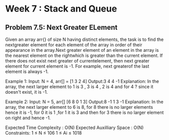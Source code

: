# Week 7 : Stack and Queue

## Problem 7.5: Next Greater ELement

Given an array arr{} of size N having distinct elements, the task is to find the nextgreater element for each element of the array in order of their appearance in the array.Next greater element of an element in the array is the nearest element on the rightwhich is greater than the current element. If there does not exist next greater of currentelement, then next greater element for current element is -1. For example, next greaterof the last element is always -1.

Example 1:
Input:
N = 4, arr[] = [1 3 2 4]
Output:3 4 4 -1
Explanation:
In the array, the next larger element to 1 is 3 , 3 is 4 , 2 is 4 and for 4 ? since it doesn't exist, it is -1.

Example 2:
Input:
N = 5, arr[] [6 8 0 1 3]
Output:8 -1 1 3 -1
Explanation:
In the array, the next larger element to 6 is 8, for 8 there is no larger elements hence it is -1, for 0 it is 1 ,for 1 it is 3 and then for 3 there is no larger element on right and hence -1.

Expected Time Complexity : O(N) Expected Auxilliary Space : O(N)
Constraints: 1 ≤ N ≤ 106 1 ≤ Ai ≤ 1018
